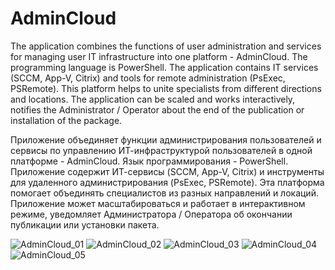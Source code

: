 # AdminCloud
  The application combines the functions of user administration and services for managing user IT infrastructure into one platform - AdminCloud. The programming language is PowerShell. The application contains IT services (SCCM, App-V, Citrix) and tools for remote administration (PsExec, PSRemote). This platform helps to unite specialists from different directions and locations. The application can be scaled and works interactively, notifies the Administrator / Operator about the end of the publication or installation of the package.
  
  Приложение объединяет функции администрирования пользователей и сервисы по управлению ИТ-инфраструктурой пользователей в одной платформе - AdminCloud. Язык программирования - PowerShell. Приложение содержит ИТ-сервисы (SCCM, App-V, Citrix) и инструменты для удаленного администрирования (PsExec, PSRemote). Эта платформа помогает объединять специалистов из разных направлений и локаций. Приложение может масштабироваться и работает в интерактивном режиме, уведомляет Администратора / Оператора об окончании публикации или установки пакета.
  
![AdminCloud_01](https://user-images.githubusercontent.com/30699602/105750421-54008800-5f77-11eb-9725-d94dc6643ef9.jpg)
![AdminCloud_02](https://user-images.githubusercontent.com/30699602/105750443-582ca580-5f77-11eb-99ff-0d187bd2bc97.jpg)
![AdminCloud_03](https://user-images.githubusercontent.com/30699602/106105115-09992a00-6176-11eb-8c0c-5128589a46fa.jpg)
![AdminCloud_04](https://user-images.githubusercontent.com/30699602/106105125-0d2cb100-6176-11eb-87d4-eaa5ac79ec1e.jpg)
![AdminCloud_05](https://user-images.githubusercontent.com/30699602/106107373-7235d600-6179-11eb-982a-4dfa910817ca.jpg)
